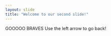 ```yaml
---
layout: slide
title: "Welcome to our second slide!"
---
```

GOOOOO BRAVES
Use the left arrow to go back!
